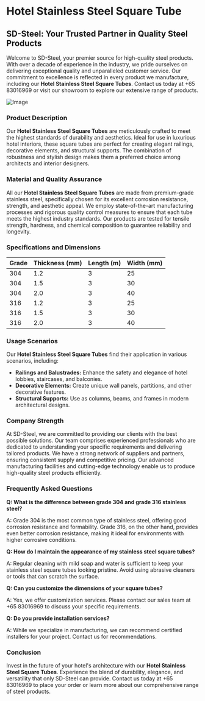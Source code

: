 # Hotel Stainless Steel Square Tube

## SD-Steel: Your Trusted Partner in Quality Steel Products

Welcome to SD-Steel, your premier source for high-quality steel products. With over a decade of experience in the industry, we pride ourselves on delivering exceptional quality and unparalleled customer service. Our commitment to excellence is reflected in every product we manufacture, including our **Hotel Stainless Steel Square Tubes**. Contact us today at +65 83016969 or visit our showroom to explore our extensive range of products.

![Image](https://github.com/user-attachments/assets/2567258e-e124-4816-932d-1809bd27ef0b)

### Product Description

Our **Hotel Stainless Steel Square Tubes** are meticulously crafted to meet the highest standards of durability and aesthetics. Ideal for use in luxurious hotel interiors, these square tubes are perfect for creating elegant railings, decorative elements, and structural supports. The combination of robustness and stylish design makes them a preferred choice among architects and interior designers.

### Material and Quality Assurance

All our **Hotel Stainless Steel Square Tubes** are made from premium-grade stainless steel, specifically chosen for its excellent corrosion resistance, strength, and aesthetic appeal. We employ state-of-the-art manufacturing processes and rigorous quality control measures to ensure that each tube meets the highest industry standards. Our products are tested for tensile strength, hardness, and chemical composition to guarantee reliability and longevity.

### Specifications and Dimensions

| Grade | Thickness (mm) | Length (m) | Width (mm) |
|-------|----------------|------------|------------|
| 304   | 1.2            | 3          | 25         |
| 304   | 1.5            | 3          | 30         |
| 304   | 2.0            | 3          | 40         |
| 316   | 1.2            | 3          | 25         |
| 316   | 1.5            | 3          | 30         |
| 316   | 2.0            | 3          | 40         |

### Usage Scenarios

Our **Hotel Stainless Steel Square Tubes** find their application in various scenarios, including:

- **Railings and Balustrades:** Enhance the safety and elegance of hotel lobbies, staircases, and balconies.
- **Decorative Elements:** Create unique wall panels, partitions, and other decorative features.
- **Structural Supports:** Use as columns, beams, and frames in modern architectural designs.

### Company Strength

At SD-Steel, we are committed to providing our clients with the best possible solutions. Our team comprises experienced professionals who are dedicated to understanding your specific requirements and delivering tailored products. We have a strong network of suppliers and partners, ensuring consistent supply and competitive pricing. Our advanced manufacturing facilities and cutting-edge technology enable us to produce high-quality steel products efficiently.

### Frequently Asked Questions

**Q: What is the difference between grade 304 and grade 316 stainless steel?**

A: Grade 304 is the most common type of stainless steel, offering good corrosion resistance and formability. Grade 316, on the other hand, provides even better corrosion resistance, making it ideal for environments with higher corrosive conditions.

**Q: How do I maintain the appearance of my stainless steel square tubes?**

A: Regular cleaning with mild soap and water is sufficient to keep your stainless steel square tubes looking pristine. Avoid using abrasive cleaners or tools that can scratch the surface.

**Q: Can you customize the dimensions of your square tubes?**

A: Yes, we offer customization services. Please contact our sales team at +65 83016969 to discuss your specific requirements.

**Q: Do you provide installation services?**

A: While we specialize in manufacturing, we can recommend certified installers for your project. Contact us for recommendations.

### Conclusion

Invest in the future of your hotel's architecture with our **Hotel Stainless Steel Square Tubes**. Experience the blend of durability, elegance, and versatility that only SD-Steel can provide. Contact us today at +65 83016969 to place your order or learn more about our comprehensive range of steel products.